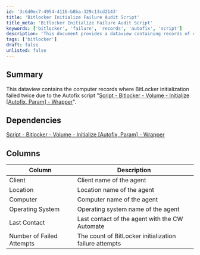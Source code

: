 ```yaml
---
id: '3c6d0ec7-4954-4116-b8ba-329c13cd2143'
title: 'Bitlocker Initialize Failure Audit Script'
title_meta: 'Bitlocker Initialize Failure Audit Script'
keywords: ['bitlocker', 'failure', 'records', 'autofix', 'script']
description: 'This document provides a dataview containing records of computers where BitLocker initialization failed twice due to issues encountered by the Autofix script. It outlines the relevant dependencies and details about each computer, including client name, location, operating system, and the number of failed attempts.'
tags: ['bitlocker']
draft: false
unlisted: false
---
```


## Summary

This dataview contains the computer records where BitLocker initialization failed twice due to the Autofix script "[Script - Bitlocker - Volume - Initialize [Autofix, Param] - Wrapper](<../scripts/Bitlocker - Volume - Initialize Autofix,Param - Wrapper.md>)".

## Dependencies

[Script - Bitlocker - Volume - Initialize [Autofix, Param] - Wrapper](<../scripts/Bitlocker - Volume - Initialize Autofix,Param - Wrapper.md>)

## Columns

| Column                     | Description                                           |
|---------------------------|-------------------------------------------------------|
| Client                    | Client name of the agent                              |
| Location                  | Location name of the agent                            |
| Computer                  | Computer name of the agent                            |
| Operating System          | Operating system name of the agent                    |
| Last Contact              | Last contact of the agent with the CW Automate       |
| Number of Failed Attempts  | The count of BitLocker initialization failure attempts |



